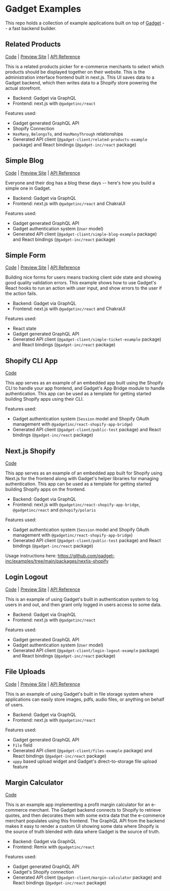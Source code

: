 # Gadget Examples

This repo holds a collection of example applications built on top of [Gadget](https://gadget.dev) -- a fast backend builder.

## Related Products

[Code](https://github.com/gadget-inc/examples/tree/main/packages/related-products) | [Preview Site](https://gadget-related-products.vercel.app/) | [API Reference](https://docs.gadget.dev/api/related-products-example)

This is a related products picker for e-commerce merchants to select which products should be displayed together on their website.
This is the administration interface frontend built in next.js. This UI saves data to a Gadget backend, which then writes data to a Shopify store powering the actual storefront.

- Backend: Gadget via GraphQL
- Frontend: next.js with `@gadgetinc/react`

Features used:

- Gadget generated GraphQL API
- Shopify Connection
- `HasMany`, `BelongsTo`, and `HasManyThrough` relationships
- Generated API client (`@gadget-client/related-products-example` package) and React bindings (`@gadget-inc/react` package)

## Simple Blog

[Code](https://github.com/gadget-inc/examples/tree/main/packages/simple-blog) | [Preview Site](https://gadget-blog-example.vercel.app/) | [API Reference](https://docs.gadget.dev/api/simple-blog-example)

Everyone and their dog has a blog these days -- here's how you build a simple one in Gadget.

- Backend: Gadget via GraphQL
- Frontend: next.js with `@gadgetinc/react` and ChakraUI

Features used:

- Gadget generated GraphQL API
- Gadget authentication system (`User` model)
- Generated API client (`@gadget-client/simple-blog-example` package) and React bindings (`@gadget-inc/react` package)

## Simple Form

[Code](https://github.com/gadget-inc/examples/tree/main/packages/simple-form) | [Preview Site](https://gadget-form-example.vercel.app/) | [API Reference](https://docs.gadget.dev/api/simple-ticket-example)

Building nice forms for users means tracking client side state and showing good quality validation errors. This example shows how to use Gadget's React hooks to run an action with user input, and show errors to the user if the action fails.

- Backend: Gadget via GraphQL
- Frontend: next.js with `@gadgetinc/react` and ChakraUI

Features used:

- React state
- Gadget generated GraphQL API
- Generated API client (`@gadget-client/simple-ticket-example` package) and React bindings (`@gadget-inc/react` package)

## Shopify CLI App

[Code](https://github.com/gadget-inc/examples/tree/main/packages/shopify-cli-embedded)

This app serves as an example of an embedded app built using the Shopify CLI to handle your app frontend, and Gadget's App Bridge module to handle authentication. This app can be used as a template for getting started building Shopify apps using their CLI.

Features used:

- Gadget authentication system (`Session` model and Shopify OAuth management with `@gadgetinc/react-shopify-app-bridge`)
- Generated API client (`@gadget-client/public-test` package) and React bindings (`@gadget-inc/react` package)

## Next.js Shopify

[Code](https://github.com/gadget-inc/examples/tree/main/packages/nextjs-shopify)

This app serves as an example of an embedded app built for Shopify using Next.js for the frontend along with Gadget's helper libraries for managing authentication. This app can be used as a template for getting started building Shopify apps on the frontend.

- Backend: Gadget via GraphQL
- Frontend: next.js with `@gadgetinc/react-shopify-app-bridge`, `@gadgetinc/react` and `@shopify/polaris`

Features used:

- Gadget authentication system (`Session` model and Shopify OAuth management with `@gadgetinc/react-shopify-app-bridge`)
- Generated API client (`@gadget-client/public-test` package) and React bindings (`@gadget-inc/react` package)

Usage instructions here: https://github.com/gadget-inc/examples/tree/main/packages/nextjs-shopify

## Login Logout

[Code](https://github.com/gadget-inc/examples/tree/main/packages/login-logout) | [Preview Site](https://gadget-login-logout.vercel.app/) | [API Reference](https://docs.gadget.dev/api/login-logout-example)

This is an example of using Gadget's built in authentication system to log users in and out, and then grant only logged in users access to some data.

- Backend: Gadget via GraphQL
- Frontend: next.js with `@gadgetinc/react`

Features used:

- Gadget generated GraphQL API
- Gadget authentication system (`User` model)
- Generated API client (`@gadget-client/login-logout-example` package) and React bindings (`@gadget-inc/react` package)

## File Uploads

[Code](https://github.com/gadget-inc/examples/tree/main/packages/file-upload) | [Preview Site](https://gadget-file-upload-example.vercel.app/) | [API Reference](https://docs.gadget.dev/api/files-example)

This is an example of using Gadget's built in file storage system where applications can easily store images, pdfs, audio files, or anything on behalf of users.

- Backend: Gadget via GraphQL
- Frontend: next.js with `@gadgetinc/react`

Features used:

- Gadget generated GraphQL API
- `File` field
- Generated API client (`@gadget-client/files-example` package) and React bindings (`@gadget-inc/react` package)
- `uppy` based upload widget and Gadget's direct-to-storage file upload feature

## Margin Calculator

[Code](https://github.com/gadget-inc/examples/tree/main/packages/margin-calculator)

This is an example app implementing a profit margin calculator for an e-commerce merchant. The Gadget backend connects to Shopify to retrieve quotes, and then decorates them with some extra data that the e-commerce merchant populates using this frontend. The GraphQL API from the backend makes it easy to render a custom UI showing some data where Shopify is the source of truth blended with data where Gadget is the source of truth.

- Backend: Gadget via GraphQL
- Frontend: Remix with `@gadgetinc/react`

Features used:

- Gadget generated GraphQL API
- Gadget's Shopify connection
- Generated API client (`@gadget-client/margin-calculator` package) and React bindings (`@gadget-inc/react` package)

